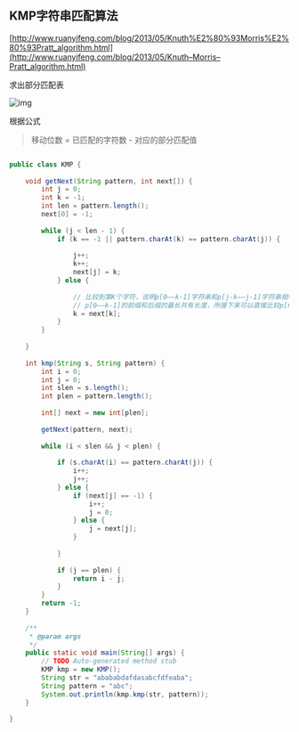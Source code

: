 ## KMP字符串匹配算法

[http://www.ruanyifeng.com/blog/2013/05/Knuth%E2%80%93Morris%E2%80%93Pratt_algorithm.html](http://www.ruanyifeng.com/blog/2013/05/Knuth–Morris–Pratt_algorithm.html)

求出部分匹配表

![img](http://www.ruanyifeng.com/blogimg/asset/201305/bg2013050109.png)

根据公式

> 移动位数 = 已匹配的字符数 - 对应的部分匹配值

```java

public class KMP {
 
	void getNext(String pattern, int next[]) {
		int j = 0;
		int k = -1;
		int len = pattern.length();
		next[0] = -1;
 
		while (j < len - 1) {
			if (k == -1 || pattern.charAt(k) == pattern.charAt(j)) {
 
				j++;
				k++;
				next[j] = k;
			} else {
 
				// 比较到第K个字符，说明p[0——k-1]字符串和p[j-k——j-1]字符串相等，而next[k]表示
				// p[0——k-1]的前缀和后缀的最长共有长度，所接下来可以直接比较p[next[k]]和p[j]
				k = next[k];
			}
		}
 
	}
 
	int kmp(String s, String pattern) {
		int i = 0;
		int j = 0;
		int slen = s.length();
		int plen = pattern.length();
 
		int[] next = new int[plen];
 
		getNext(pattern, next);
 
		while (i < slen && j < plen) {
 
			if (s.charAt(i) == pattern.charAt(j)) {
				i++;
				j++;
			} else {
				if (next[j] == -1) {
					i++;
					j = 0;
				} else {
					j = next[j];
				}
 
			}
 
			if (j == plen) {
				return i - j;
			}
		}
		return -1;
	}
 
	/**
	 * @param args
	 */
	public static void main(String[] args) {
		// TODO Auto-generated method stub
		KMP kmp = new KMP();
		String str = "abababdafdasabcfdfeaba";
		String pattern = "abc";
		System.out.println(kmp.kmp(str, pattern));
	}
 
}
```

